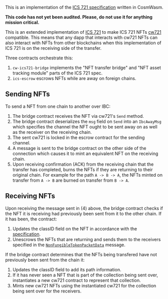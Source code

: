 This is an implementation of the [ICS 721
specification](https://github.com/cosmos/ibc/tree/master/spec/app/ics-721-nft-transfer)
written in CosmWasm.

**This code has not yet been audited. Please, do not use it for
anything mission critical.**

This is an extended implementation of [ICS
721](https://github.com/cosmos/ibc/tree/master/spec/app/ics-721-nft-transfer)
to make ICS 721 NFTs
[cw721](https://github.com/CosmWasm/cw-nfts/tree/main/packages/cw721)
compatible. This means that any dapp that interacts with cw721 NFTs
can also interact with NFTs from other blockchains when this
implementation of ICS 721 is on the receiving side of the transfer.

Three contracts orchestrate this:

1. `cw-ics721-bridge` implements the "NFT transfer bridge" and "NFT
   asset tracking module" parts of the ICS 721 spec.
2. `ics-escrow` escrows NFTs while are away on foreign chains.

## Sending NFTs

To send a NFT from one chain to another over IBC:

1. The bridge contract receives the NFT via cw721's `Send` method.
2. The bridge contract deserializes the `msg` field on `Send` into an
   `IbcAwayMsg` which specifies the channel the NFT ought to be sent
   away on as well as the receiver on the receiving chain.
3. The sent cw721 is locked in the escrow contract for the sending
   channel.
4. A message is sent to the bridge contract on the other side of the
   connection which causes it to mint an equivalent NFT on the
   receiving chain.
5. Upon receiving confirmation (ACK) from the receiving chain that the
   transfer has completed, burns the NFTs if they are returning to
   their original chain. For example for the path `A -> B -> A`, the
   NFTs minted on transfer from `A -> B` are burned on transfer from
   `B -> A`.

## Receiving NFTs

Upon receiving the message sent in (4) above, the bridge contract
checks if the NFT it is receiving had previously been sent from it to
the other chain. If it has been, the contract:

1. Updates the classID field on the NFT in accordance with the
   [specification](https://github.com/cosmos/ibc/tree/main/spec/app/ics-721-nft-transfer#data-structures).
2. Unescrows the NFTs that are returning and sends them to the
   receivers specified in the
   [`NonFungibleTokenPacketData`](https://github.com/cosmos/ibc/tree/main/spec/app/ics-721-nft-transfer#data-structures)
   message.

If the bridge contract determines that the NFTs being transfered have
not previously been sent from the chain it:

1. Updates the classID field to add its path information.
2. If it has never seen a NFT that is part of the collection being
   sent over, instantiates a new cw721 contract to represent that
   collection.
3. Mints new cw721 NFTs using the instantiated cw721 for the
   collection being sent over for the receivers.
